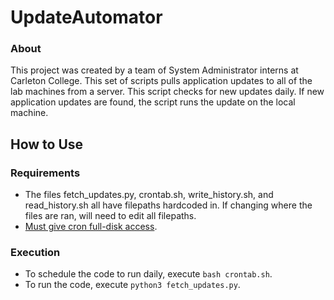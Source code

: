 # UpdateAutomator
### About
This project was created by a team of System Administrator interns at Carleton College. This set of scripts pulls application updates to all of the lab machines from a server. This script checks for new updates daily. If new application updates are found, the script runs the update on the local machine.

## How to Use
### Requirements
- The files fetch_updates.py, crontab.sh, write_history.sh, and read_history.sh all have filepaths hardcoded in. If changing where the files are ran, will need to edit all filepaths.
- [Must give cron full-disk access](https://osxdaily.com/2020/04/27/fix-cron-permissions-macos-full-disk-access/). 

### Execution
- To schedule the code to run daily, execute `bash crontab.sh`.
- To run the code, execute `python3 fetch_updates.py`.

